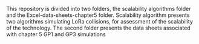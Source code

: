 This repository is divided into two folders, the scalability algorithms folder and the Excel-data-sheets-chapter5 folder.
Scalability algorithm presents two algorithms simulating LoRa collisions, for assessment of the scalability of the technology.
The second folder presents the data sheets associated with chapter 5 GP1 and GP3 simulations
